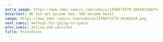 ```yaml
---
extra_image: https://www.smbc-comics.com/comics/1456673379-20160228after.png
hovertext: HE did not become man. SHE became beast.
image: https://www.smbc-comics.com/comics/1456673379-20160228.png
next_comic: methods-for-going-to-space
prev_comic: autism-and-vaccines
title: Princesses
---
```


